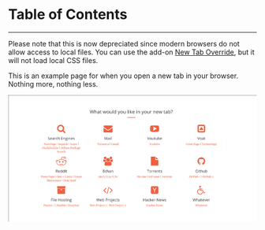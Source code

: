 
# Table of Contents



---

Please note that this is now depreciated since modern browsers do not allow access to local files. You can use the add-on [New Tab Override](https://addons.mozilla.org/en-US/firefox/addon/new-tab-override/), but it will not load local CSS files.

This is an example page for when you open a new tab in your browser. Nothing more, nothing less.

![img](screenshot.png "This is a screenshot of what it looks like.")

